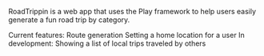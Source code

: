 RoadTrippin is a web app that uses the Play framework to help users easily generate a fun road trip by category.

Current features:
  Route generation
  Setting a home location for a user
In development: 
  Showing a list of local trips traveled by others
